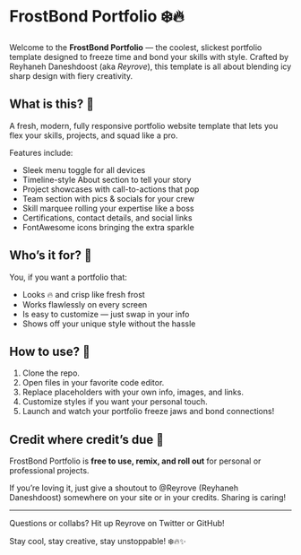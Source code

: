 # FrostBond Portfolio ❄️🔥

Welcome to the **FrostBond Portfolio** — the coolest, slickest portfolio template designed to freeze time and bond your skills with style. Crafted by Reyhaneh Daneshdoost (aka *Reyrove*), this template is all about blending icy sharp design with fiery creativity.

## What is this? 🤔

A fresh, modern, fully responsive portfolio website template that lets you flex your skills, projects, and squad like a pro.

Features include:

* Sleek menu toggle for all devices
* Timeline-style About section to tell your story
* Project showcases with call-to-actions that pop
* Team section with pics & socials for your crew
* Skill marquee rolling your expertise like a boss
* Certifications, contact details, and social links
* FontAwesome icons bringing the extra sparkle

## Who’s it for? 🎯

You, if you want a portfolio that:

* Looks 🔥 and crisp like fresh frost
* Works flawlessly on every screen
* Is easy to customize — just swap in your info
* Shows off your unique style without the hassle

## How to use? 🚀

1. Clone the repo.
2. Open files in your favorite code editor.
3. Replace placeholders with your own info, images, and links.
4. Customize styles if you want your personal touch.
5. Launch and watch your portfolio freeze jaws and bond connections!

## Credit where credit’s due 💅

FrostBond Portfolio is **free to use, remix, and roll out** for personal or professional projects.

If you’re loving it, just give a shoutout to @Reyrove (Reyhaneh Daneshdoost) somewhere on your site or in your credits. Sharing is caring!

---

Questions or collabs? Hit up Reyrove on Twitter or GitHub!

Stay cool, stay creative, stay unstoppable! ❄️🔥✨
